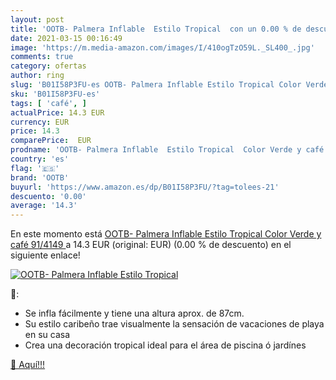 ```yaml
---
layout: post
title: 'OOTB- Palmera Inflable  Estilo Tropical  con un 0.00 % de descuento'
date: 2021-03-15 00:16:49
image: 'https://m.media-amazon.com/images/I/410ogTzO59L._SL400_.jpg'
comments: true
category: ofertas
author: ring
slug: 'B01I58P3FU-es OOTB- Palmera Inflable Estilo Tropical Color Verde y café...'
sku: 'B01I58P3FU-es'
tags: [ 'café', ]
actualPrice: 14.3 EUR
currency: EUR
price: 14.3
comparePrice:  EUR
prodname: 'OOTB- Palmera Inflable  Estilo Tropical  Color Verde y café  91/4149 '
country: 'es'
flag: '🇪🇸'
brand: 'OOTB'
buyurl: 'https://www.amazon.es/dp/B01I58P3FU/?tag=tolees-21'
descuento: '0.00'
average: '14.3'
---
```


En este momento está [OOTB- Palmera Inflable  Estilo Tropical  Color Verde y café  91/4149 ](https://www.amazon.es/dp/B01I58P3FU/?tag=tolees-21) a 14.3 EUR (original:  EUR) (0.00 %  de descuento) en el siguiente enlace!

[![OOTB- Palmera Inflable  Estilo Tropical ](https://m.media-amazon.com/images/I/410ogTzO59L._SL400_.jpg)](https://www.amazon.es/dp/B01I58P3FU/?tag=tolees-21)

🔎:

- Se infla fácilmente y tiene una altura aprox. de 87cm.
- Su estilo caribeño trae visualmente la sensación de vacaciones de playa en su casa
- Crea una decoración tropical ideal para el área de piscina ó jardínes

[🛒 Aquí!!!](https://www.amazon.es/dp/B01I58P3FU/?tag=tolees-21)
